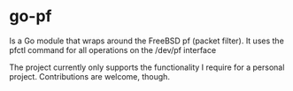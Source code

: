 # go-pf
Is a Go module that wraps around the FreeBSD pf (packet filter). It uses the pfctl command for all
operations on the /dev/pf interface

The project currently only supports the functionality I require for a personal project. Contributions
are welcome, though.
